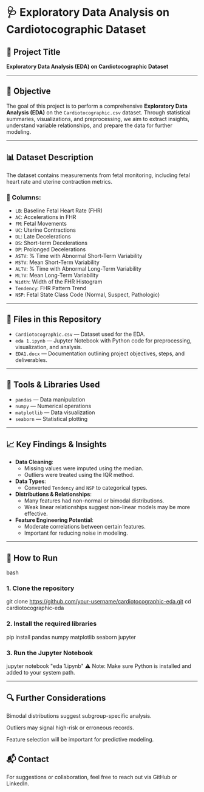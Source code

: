 # 🩺 Exploratory Data Analysis on Cardiotocographic Dataset

## 🎯 Project Title

**Exploratory Data Analysis (EDA) on Cardiotocographic Dataset**

---

## 📌 Objective

The goal of this project is to perform a comprehensive **Exploratory Data Analysis (EDA)** on the `Cardiotocographic.csv` dataset. Through statistical summaries, visualizations, and preprocessing, we aim to extract insights, understand variable relationships, and prepare the data for further modeling.

---

## 📊 Dataset Description

The dataset contains measurements from fetal monitoring, including fetal heart rate and uterine contraction metrics.

### 🧬 Columns:

- `LB`: Baseline Fetal Heart Rate (FHR)
- `AC`: Accelerations in FHR
- `FM`: Fetal Movements
- `UC`: Uterine Contractions
- `DL`: Late Decelerations
- `DS`: Short-term Decelerations
- `DP`: Prolonged Decelerations
- `ASTV`: % Time with Abnormal Short-Term Variability
- `MSTV`: Mean Short-Term Variability
- `ALTV`: % Time with Abnormal Long-Term Variability
- `MLTV`: Mean Long-Term Variability
- `Width`: Width of the FHR Histogram
- `Tendency`: FHR Pattern Trend
- `NSP`: Fetal State Class Code (Normal, Suspect, Pathologic)

---

## 📁 Files in this Repository

- `Cardiotocographic.csv` — Dataset used for the EDA.
- `eda 1.ipynb` — Jupyter Notebook with Python code for preprocessing, visualization, and analysis.
- `EDA1.docx` — Documentation outlining project objectives, steps, and deliverables.

---

## 🧰 Tools & Libraries Used

- `pandas` — Data manipulation
- `numpy` — Numerical operations
- `matplotlib` — Data visualization
- `seaborn` — Statistical plotting

---

## 📈 Key Findings & Insights

- **Data Cleaning**:
  - Missing values were imputed using the median.
  - Outliers were treated using the IQR method.
- **Data Types**:
  - Converted `Tendency` and `NSP` to categorical types.
- **Distributions & Relationships**:
  - Many features had non-normal or bimodal distributions.
  - Weak linear relationships suggest non-linear models may be more effective.
- **Feature Engineering Potential**:
  - Moderate correlations between certain features.
  - Important for reducing noise in modeling.

---

## 🚀 How to Run

bash
### 1. Clone the repository
git clone https://github.com/your-username/cardiotocographic-eda.git
cd cardiotocographic-eda

### 2. Install the required libraries
pip install pandas numpy matplotlib seaborn jupyter

### 3. Run the Jupyter Notebook
jupyter notebook "eda 1.ipynb"
⚠️ Note: Make sure Python is installed and added to your system path.


---

## 🔍 Further Considerations
Bimodal distributions suggest subgroup-specific analysis.

Outliers may signal high-risk or erroneous records.

Feature selection will be important for predictive modeling.

## 📬 Contact
For suggestions or collaboration, feel free to reach out via GitHub or LinkedIn.

